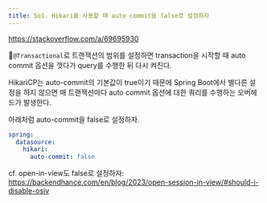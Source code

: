 ```yaml
---
title: 5o1. Hikari를 사용할 때 auto commit을 false로 설정하자
---
```

https://stackoverflow.com/a/69695930

`@Transactional`로 트랜잭션의 범위를 설정하면 transaction을 시작할 때 auto commit 옵션을 껏다가 query를 수행한 뒤 다시 켜진다.

HikariCP는 auto-commit의 기본값이 true이기 때문에 Spring Boot에서 별다른 설정을 하지 않으면 매 트랜잭션마다 auto commit 옵션에 대한 쿼리를 수행하는 오버헤드가 발생한다.

아래처럼 auto-commit을 false로 설정하자.

```application.yaml
spring:
  datasource:
    hikari:
      auto-commit: false
```

cf. open-in-view도 false로 설정하자: https://backendhance.com/en/blog/2023/open-session-in-view/#should-i-disable-osiv